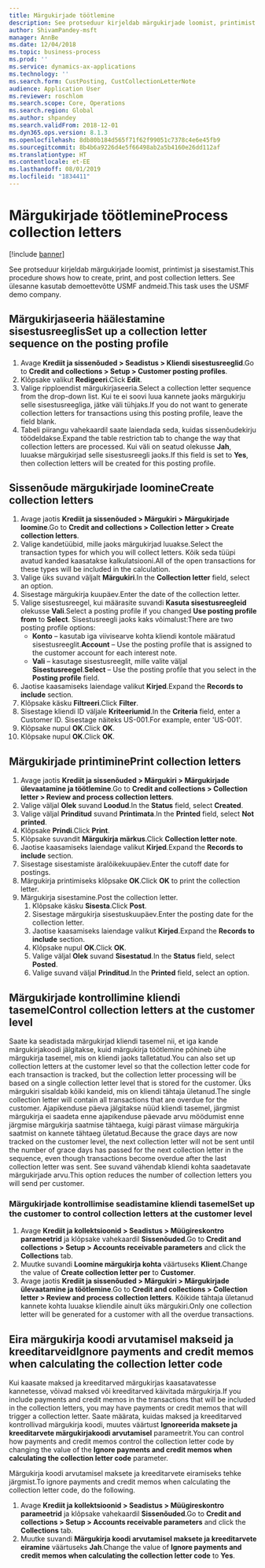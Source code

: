 ```yaml
---
title: Märgukirjade töötlemine
description: See protseduur kirjeldab märgukirjade loomist, printimist ja sisestamist.
author: ShivamPandey-msft
manager: AnnBe
ms.date: 12/04/2018
ms.topic: business-process
ms.prod: ''
ms.service: dynamics-ax-applications
ms.technology: ''
ms.search.form: CustPosting, CustCollectionLetterNote
audience: Application User
ms.reviewer: roschlom
ms.search.scope: Core, Operations
ms.search.region: Global
ms.author: shpandey
ms.search.validFrom: 2018-12-01
ms.dyn365.ops.version: 8.1.3
ms.openlocfilehash: 8db80b184d565f71f62f99051c7378c4e6e45fb9
ms.sourcegitcommit: 8b4b6a9226d4e5f66498ab2a5b4160e26dd112af
ms.translationtype: HT
ms.contentlocale: et-EE
ms.lasthandoff: 08/01/2019
ms.locfileid: "1834411"
---
```

# <a name="process-collection-letters"></a><span data-ttu-id="9387e-103">Märgukirjade töötlemine</span><span class="sxs-lookup"><span data-stu-id="9387e-103">Process collection letters</span></span>

[!include [banner](../../includes/banner.md)]

<span data-ttu-id="9387e-104">See protseduur kirjeldab märgukirjade loomist, printimist ja sisestamist.</span><span class="sxs-lookup"><span data-stu-id="9387e-104">This procedure shows how to create, print, and post collection letters.</span></span> <span data-ttu-id="9387e-105">See ülesanne kasutab demoettevõtte USMF andmeid.</span><span class="sxs-lookup"><span data-stu-id="9387e-105">This task uses the USMF demo company.</span></span>

## <a name="set-up-a-collection-letter-sequence-on-the-posting-profile"></a><span data-ttu-id="9387e-106">Märgukirjaseeria häälestamine sisestusreeglis</span><span class="sxs-lookup"><span data-stu-id="9387e-106">Set up a collection letter sequence on the posting profile</span></span>
1. <span data-ttu-id="9387e-107">Avage **Krediit ja sissenõuded > Seadistus > Kliendi sisestusreeglid**.</span><span class="sxs-lookup"><span data-stu-id="9387e-107">Go to **Credit and collections > Setup > Customer posting profiles**.</span></span>
2. <span data-ttu-id="9387e-108">Klõpsake valikut **Redigeeri**.</span><span class="sxs-lookup"><span data-stu-id="9387e-108">Click **Edit**.</span></span>
3. <span data-ttu-id="9387e-109">Valige ripploendist märgukirjaseeria.</span><span class="sxs-lookup"><span data-stu-id="9387e-109">Select a collection letter sequence from the drop-down list.</span></span> <span data-ttu-id="9387e-110">Kui te ei soovi luua kannete jaoks märgukirju selle sisestusreegliga, jätke väli tühjaks.</span><span class="sxs-lookup"><span data-stu-id="9387e-110">If you do not want to generate collection letters for transactions using this posting profile, leave the field blank.</span></span>  
4. <span data-ttu-id="9387e-111">Tabeli piirangu vahekaardil saate laiendada seda, kuidas sissenõudekirju töödeldakse.</span><span class="sxs-lookup"><span data-stu-id="9387e-111">Expand the table restriction tab to change the way that collection letters are processed.</span></span> <span data-ttu-id="9387e-112">Kui väli on seatud olekusse **Jah**, luuakse märgukirjad selle sisestusreegli jaoks.</span><span class="sxs-lookup"><span data-stu-id="9387e-112">If this field is set to **Yes**, then collection letters will be created for this posting profile.</span></span>  

## <a name="create-collection-letters"></a><span data-ttu-id="9387e-113">Sissenõude märgukirjade loomine</span><span class="sxs-lookup"><span data-stu-id="9387e-113">Create collection letters</span></span>
1. <span data-ttu-id="9387e-114">Avage jaotis **Krediit ja sissenõuded > Märgukiri > Märgukirjade loomine**.</span><span class="sxs-lookup"><span data-stu-id="9387e-114">Go to **Credit and collections > Collection letter > Create collection letters**.</span></span>
2. <span data-ttu-id="9387e-115">Valige kandetüübid, mille jaoks märgukirjad luuakse.</span><span class="sxs-lookup"><span data-stu-id="9387e-115">Select the transaction types for which you will collect letters.</span></span> <span data-ttu-id="9387e-116">Kõik seda tüüpi avatud kanded kaasatakse kalkulatsiooni.</span><span class="sxs-lookup"><span data-stu-id="9387e-116">All of the open transactions for these types will be included in the calculation.</span></span>  
2. <span data-ttu-id="9387e-117">Valige üks suvand väljalt **Märgukiri**.</span><span class="sxs-lookup"><span data-stu-id="9387e-117">In the **Collection letter** field, select an option.</span></span>
3. <span data-ttu-id="9387e-118">Sisestage märgukirja kuupäev.</span><span class="sxs-lookup"><span data-stu-id="9387e-118">Enter the date of the collection letter.</span></span>
4. <span data-ttu-id="9387e-119">Valige sisestusreegel, kui määrasite suvandi **Kasuta sisestusreegleid** olekusse **Vali**.</span><span class="sxs-lookup"><span data-stu-id="9387e-119">Select a posting profile if you changed **Use posting profile from** to **Select**.</span></span> <span data-ttu-id="9387e-120">Sisestusreegli jaoks kaks võimalust:</span><span class="sxs-lookup"><span data-stu-id="9387e-120">There are two posting profile options:</span></span>   
   - <span data-ttu-id="9387e-121">**Konto** – kasutab iga viivisearve kohta kliendi kontole määratud sisestusreeglit.</span><span class="sxs-lookup"><span data-stu-id="9387e-121">**Account** – Use the posting profile that is assigned to the customer account for each interest note.</span></span>   
   - <span data-ttu-id="9387e-122">**Vali** – kasutage sisestusreeglit, mille valite väljal **Sisestusreegel**.</span><span class="sxs-lookup"><span data-stu-id="9387e-122">**Select** – Use the posting profile that you select in the **Posting profile** field.</span></span>  
5. <span data-ttu-id="9387e-123">Jaotise kaasamiseks laiendage valikut **Kirjed**.</span><span class="sxs-lookup"><span data-stu-id="9387e-123">Expand the **Records to include** section.</span></span>
6. <span data-ttu-id="9387e-124">Klõpsake käsku **Filtreeri**.</span><span class="sxs-lookup"><span data-stu-id="9387e-124">Click **Filter**.</span></span>
7. <span data-ttu-id="9387e-125">Sisestage kliendi ID väljale **Kriteeriumid**.</span><span class="sxs-lookup"><span data-stu-id="9387e-125">In the **Criteria** field, enter a Customer ID.</span></span> <span data-ttu-id="9387e-126">Sisestage näiteks US-001.</span><span class="sxs-lookup"><span data-stu-id="9387e-126">For example, enter 'US-001'.</span></span>
8. <span data-ttu-id="9387e-127">Klõpsake nupul **OK**.</span><span class="sxs-lookup"><span data-stu-id="9387e-127">Click **OK**.</span></span>
9. <span data-ttu-id="9387e-128">Klõpsake nupul **OK**.</span><span class="sxs-lookup"><span data-stu-id="9387e-128">Click **OK**.</span></span>

## <a name="print-collection-letters"></a><span data-ttu-id="9387e-129">Märgukirjade printimine</span><span class="sxs-lookup"><span data-stu-id="9387e-129">Print collection letters</span></span>
1. <span data-ttu-id="9387e-130">Avage jaotis **Krediit ja sissenõuded > Märgukiri > Märgukirjade ülevaatamine ja töötlemine**.</span><span class="sxs-lookup"><span data-stu-id="9387e-130">Go to **Credit and collections > Collection letter > Review and process collection letters**.</span></span>
2. <span data-ttu-id="9387e-131">Valige väljal **Olek** suvand **Loodud**.</span><span class="sxs-lookup"><span data-stu-id="9387e-131">In the **Status** field, select **Created**.</span></span>
3. <span data-ttu-id="9387e-132">Valige väljal **Prinditud** suvand **Printimata**.</span><span class="sxs-lookup"><span data-stu-id="9387e-132">In the **Printed** field, select **Not printed**.</span></span>
4. <span data-ttu-id="9387e-133">Klõpsake **Prindi**.</span><span class="sxs-lookup"><span data-stu-id="9387e-133">Click **Print**.</span></span>
5. <span data-ttu-id="9387e-134">Klõpsake suvandit **Märgukirja märkus**.</span><span class="sxs-lookup"><span data-stu-id="9387e-134">Click **Collection letter note**.</span></span>
6. <span data-ttu-id="9387e-135">Jaotise kaasamiseks laiendage valikut **Kirjed**.</span><span class="sxs-lookup"><span data-stu-id="9387e-135">Expand the **Records to include** section.</span></span>
7. <span data-ttu-id="9387e-136">Sisestage sisestamiste äralõikekuupäev.</span><span class="sxs-lookup"><span data-stu-id="9387e-136">Enter the cutoff date for postings.</span></span>
8. <span data-ttu-id="9387e-137">Märgukirja printimiseks klõpsake **OK**.</span><span class="sxs-lookup"><span data-stu-id="9387e-137">Click **OK** to print the collection letter.</span></span>
9. <span data-ttu-id="9387e-138">Märgukirja sisestamine.</span><span class="sxs-lookup"><span data-stu-id="9387e-138">Post the collection letter.</span></span>
   1. <span data-ttu-id="9387e-139">Klõpsake käsku **Sisesta**.</span><span class="sxs-lookup"><span data-stu-id="9387e-139">Click **Post**.</span></span>
   2. <span data-ttu-id="9387e-140">Sisestage märgukirja sisestuskuupäev.</span><span class="sxs-lookup"><span data-stu-id="9387e-140">Enter the posting date for the collection letter.</span></span>
   3. <span data-ttu-id="9387e-141">Jaotise kaasamiseks laiendage valikut **Kirjed**.</span><span class="sxs-lookup"><span data-stu-id="9387e-141">Expand the **Records to include** section.</span></span>
   4. <span data-ttu-id="9387e-142">Klõpsake nupul **OK**.</span><span class="sxs-lookup"><span data-stu-id="9387e-142">Click **OK**.</span></span>
   5. <span data-ttu-id="9387e-143">Valige väljal **Olek** suvand **Sisestatud**.</span><span class="sxs-lookup"><span data-stu-id="9387e-143">In the **Status** field, select **Posted**.</span></span>
   6. <span data-ttu-id="9387e-144">Valige suvand väljal **Prinditud**.</span><span class="sxs-lookup"><span data-stu-id="9387e-144">In the **Printed** field, select an option.</span></span>

## <a name="control-collection-letters-at-the-customer-level"></a><span data-ttu-id="9387e-145">Märgukirjade kontrollimine kliendi tasemel</span><span class="sxs-lookup"><span data-stu-id="9387e-145">Control collection letters at the customer level</span></span>
<span data-ttu-id="9387e-146">Saate ka seadistada märgukirjad kliendi tasemel nii, et iga kande märgukirjakoodi jälgitakse, kuid märgukirja töötlemine põhineb ühe märgukirja tasemel, mis on kliendi jaoks talletatud.</span><span class="sxs-lookup"><span data-stu-id="9387e-146">You can also set up collection letters at the customer level so that the collection letter code for each transaction is tracked, but the collection letter processing will be based on a single collection letter level that is stored for the customer.</span></span> <span data-ttu-id="9387e-147">Üks märgukiri sisaldab kõiki kandeid, mis on kliendi tähtaja ületanud.</span><span class="sxs-lookup"><span data-stu-id="9387e-147">The single collection letter will contain all transactions that are overdue for the customer.</span></span> <span data-ttu-id="9387e-148">Ajapikenduse päeva jälgitakse nüüd kliendi tasemel, järgmist märgukirja ei saadeta enne ajapikenduse päevade arvu möödumist enne järgmise märgukirja saatmise tähtaega, kuigi pärast viimase märgukirja saatmist on kannete tähtaeg ületatud.</span><span class="sxs-lookup"><span data-stu-id="9387e-148">Because the grace days are now tracked on the customer level, the next collection letter will not be sent until the number of grace days has passed for the next collection letter in the sequence, even though transactions become overdue after the last collection letter was sent.</span></span> <span data-ttu-id="9387e-149">See suvand vähendab kliendi kohta saadetavate märgukirjade arvu.</span><span class="sxs-lookup"><span data-stu-id="9387e-149">This option reduces the number of collection letters you will send per customer.</span></span> 

### <a name="set-up-the-customer-to-control-collection-letters-at-the-customer-level"></a><span data-ttu-id="9387e-150">Märgukirjade kontrollimise seadistamine kliendi tasemel</span><span class="sxs-lookup"><span data-stu-id="9387e-150">Set up the customer to control collection letters at the customer level</span></span>
1.  <span data-ttu-id="9387e-151">Avage **Krediit ja kollektsioonid > Seadistus > Müügireskontro parameetrid** ja klõpsake vahekaardil **Sissenõuded**.</span><span class="sxs-lookup"><span data-stu-id="9387e-151">Go to **Credit and collections > Setup > Accounts receivable parameters** and click the **Collections** tab.</span></span> 
2.  <span data-ttu-id="9387e-152">Muutke suvandi **Loomine märgukirja kohta** väärtuseks **Klient**.</span><span class="sxs-lookup"><span data-stu-id="9387e-152">Change the value of **Create collection letter per** to **Customer**.</span></span> 
3.  <span data-ttu-id="9387e-153">Avage jaotis **Krediit ja sissenõuded > Märgukiri > Märgukirjade ülevaatamine ja töötlemine**.</span><span class="sxs-lookup"><span data-stu-id="9387e-153">Go to **Credit and collections > Collection letter > Review and process collection letters**.</span></span> <span data-ttu-id="9387e-154">Kõikide tähtaja ületanud kannete kohta luuakse kliendile ainult üks märgukiri.</span><span class="sxs-lookup"><span data-stu-id="9387e-154">Only one collection letter will be generated for a customer with all the overdue transactions.</span></span>

## <a name="ignore-payments-and-credit-memos-when-calculating-the-collection-letter-code"></a><span data-ttu-id="9387e-155">Eira märgukirja koodi arvutamisel makseid ja kreeditarveid</span><span class="sxs-lookup"><span data-stu-id="9387e-155">Ignore payments and credit memos when calculating the collection letter code</span></span>
<span data-ttu-id="9387e-156">Kui kaasate maksed ja kreeditarved märgukirjas kaasatavatesse kannetesse, võivad maksed või kreeditarved käivitada märgukirja.</span><span class="sxs-lookup"><span data-stu-id="9387e-156">If you include payments and credit memos in the transactions that will be included in the collection letters, you may have payments or credit memos that will trigger a collection letter.</span></span> <span data-ttu-id="9387e-157">Saate määrata, kuidas maksed ja kreeditarved kontrollivad märgukirja koodi, muutes väärtust **Ignoreerida maksete ja kreeditarvete märgukirjakoodi arvutamisel** parameetrit.</span><span class="sxs-lookup"><span data-stu-id="9387e-157">You can control how payments and credit memos control the collection letter code by changing the value of the **Ignore payments and credit memos when calculating the collection letter code** parameter.</span></span> 

<span data-ttu-id="9387e-158">Märgukirja koodi arvutamisel maksete ja kreeditarvete eiramiseks tehke järgmist.</span><span class="sxs-lookup"><span data-stu-id="9387e-158">To ignore payments and credit memos when calculating the collection letter code, do the following.</span></span>
1. <span data-ttu-id="9387e-159">Avage **Krediit ja kollektsioonid > Seadistus > Müügireskontro parameetrid** ja klõpsake vahekaardil **Sissenõuded**.</span><span class="sxs-lookup"><span data-stu-id="9387e-159">Go to **Credit and collections > Setup > Accounts receivable parameters** and click the **Collections** tab.</span></span> 
2. <span data-ttu-id="9387e-160">Muutke suvandi **Märgukirja koodi arvutamisel maksete ja kreeditarvete eiramine** väärtuseks **Jah**.</span><span class="sxs-lookup"><span data-stu-id="9387e-160">Change the value of **Ignore payments and credit memos when calculating the collection letter code** to **Yes**.</span></span>

